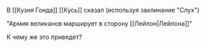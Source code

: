 В [[Кузня Гонда]] [[Кусь]] сказал (используя заклинание "Слух")

"Армия великанов марширует в сторону [[Лейлон|Лейлона]]"

К чему же это приведет?